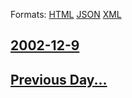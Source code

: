 
Formats: [HTML](2002/12/9/index.html)  [JSON](2002/12/9/index.json)  [XML](2002/12/9/index.xml)  

## [2002-12-9](/news/2002/12/9/index.md)

## [Previous Day...](/news/2002/12/8/index.md)

